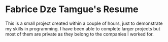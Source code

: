 # Fabrice Dze Tamgue's Resume
This is a small project created within a couple of hours, just to demonstrate my skills in programming.
I have been able to complete larger projects but most of them are private as they belong to the companies I worked for.

